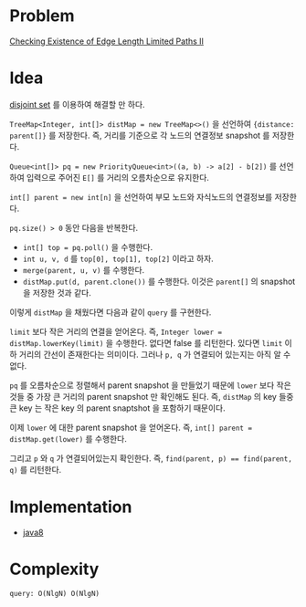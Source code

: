 # Problem

[Checking Existence of Edge Length Limited Paths II](https://leetcode.com/problems/checking-existence-of-edge-length-limited-paths-ii/)

# Idea

[disjoint set](/fundamentals/disjointset/unionfind/README.md) 를 이용하여 해결할
만 하다.

`TreeMap<Integer, int[]> distMap = new TreeMap<>()` 을 선언하여
`{distance: parent[]}` 를 저장한다. 즉, 거리를 기준으로 각 노드의
연결정보 snapshot 를 저장한다.

`Queue<int[]> pq = new PriorityQueue<int>((a, b) -> a[2] - b[2])` 를
선언하여 입력으로 주어진 `E[]` 를 거리의 오름차순으로 유지한다.

`int[] parent = new int[n]` 을 선언하여 부모 노드와 자식노드의
연결정보를 저장한다.

`pq.size() > 0` 동안 다음을 반복한다.

* `int[] top = pq.poll()` 을 수행한다.
* `int u, v, d` 를 `top[0], top[1], top[2]` 이라고 하자.
* `merge(parent, u, v)` 를 수행한다.
* `distMap.put(d, parent.clone())` 를 수행한다. 이것은 `parent[]` 의
  snapshot 을 저장한 것과 같다.

이렇게 `distMap` 을 채웠다면 다음과 같이 `query` 를 구현한다.

`limit` 보다 작은 거리의 연결을 얻어온다. 즉, `Integer lower =
distMap.lowerKey(limit)` 을 수행한다. 없다면 false 를 리턴한다.
있다면 `limit` 이하 거리의 간선이 존재한다는 의미이다. 그러나 `p, q`
가 연결되어 있는지는 아직 알 수 없다.

`pq` 를 오름차순으로 정렬해서 parent snapshot 을 만들었기 때문에
`lower` 보다 작은 것들 중 가장 큰 거리의 parent snapshot 만 확인해도
된다. 즉, `distMap` 의 key 들중 큰 key 는 작은 key 의 parent snaptshot
을 포함하기 때문이다.

이제 `lower` 에 대한 parent snapshot 을 얻어온다. 즉, `int[] parent =
distMap.get(lower)` 를 수행한다.

그리고 `p` 와 `q` 가 연결되어있는지 확인한다. 즉, `find(parent, p) == find(parent, q)`
를 리턴한다.

# Implementation

* [java8](Solution.java)

# Complexity

```
query: O(NlgN) O(NlgN)
```

